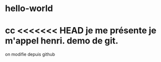 # hello-world
cc
<<<<<<< HEAD
je me présente je m'appel henri. 
demo de git.
=======

on modifie depuis github

